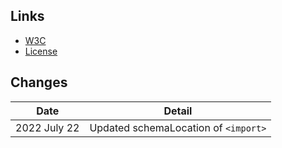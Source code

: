 
## Links
* [W3C](https://www.w3.org/TR/xmlenc-core1/)
* [License](https://www.w3.org/Consortium/Legal/copyright-software-19980720)

## Changes
| Date | Detail |
| -- | -- |
| 2022 July 22 | Updated schemaLocation of `<import>` |
